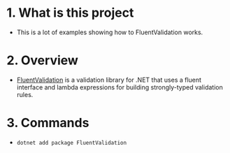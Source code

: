 # 1. What is this project

- This is a lot of examples showing how to FluentValidation works.

# 2. Overview

- [FluentValidation](https://github.com/FluentValidation/FluentValidation) is a validation library for .NET that uses a fluent interface and lambda expressions for building strongly-typed validation rules.

# 3. Commands

- `dotnet add package FluentValidation`
